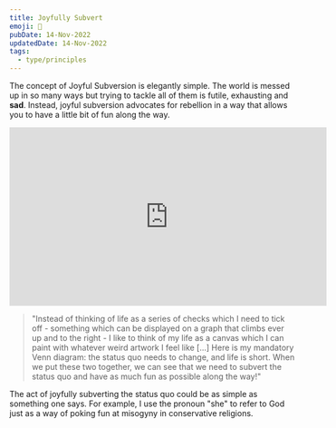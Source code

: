 ```yaml
---
title: Joyfully Subvert
emoji: 🌈
pubDate: 14-Nov-2022
updatedDate: 14-Nov-2022
tags:
  - type/principles
---
```


The concept of Joyful Subversion is elegantly simple. The world is messed up in so many ways but trying to tackle all of them is futile, exhausting and **sad**. Instead, joyful subversion advocates for rebellion in a way that allows you to have a little bit of fun along the way.

<iframe width="560" height="315" src="https://www.youtube.com/embed/Aalyplbv5Mo" title="YouTube video player" frameborder="0" allow="accelerometer; autoplay; clipboard-write; encrypted-media; gyroscope; picture-in-picture" allowfullscreen></iframe>

> "Instead of thinking of life as a series of checks which I need to tick off - something which can be displayed on a graph that climbs ever up and to the right - I like to think of my life as a canvas which I can paint with whatever weird artwork I feel like [...] Here is my mandatory Venn diagram: the status quo needs to change, and life is short. When we put these two together, we can see that we need to subvert the status quo and have as much fun as possible along the way!"

The act of joyfully subverting the status quo could be as simple as something one says. For example, I use the pronoun "she" to refer to God just as a way of poking fun at misogyny in conservative religions.